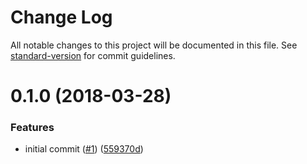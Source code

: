 # Change Log

All notable changes to this project will be documented in this file. See [standard-version](https://github.com/conventional-changelog/standard-version) for commit guidelines.

<a name="0.1.0"></a>
# 0.1.0 (2018-03-28)


### Features

* initial commit ([#1](https://github.com/moxystudio/js-chained-config/issues/1)) ([559370d](https://github.com/moxystudio/js-chained-config/commit/559370d))

